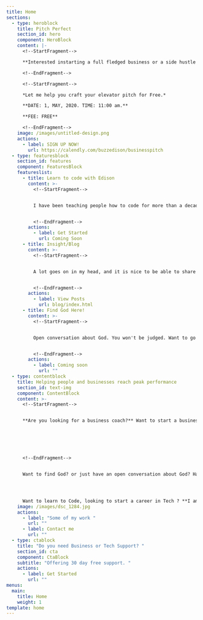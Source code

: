 ```yaml
---
title: Home
sections:
  - type: heroblock
    title: Pitch Perfect
    section_id: hero
    component: HeroBlock
    content: |-
      <!--StartFragment-->

      **Interested instarting a full fledged business or a side hustle ?**

      <!--EndFragment-->

      <!--StartFragment-->

      *Let me help you craft your elevator pitch for Free.*

      **DATE: 1, MAY, 2020. TIME: 11:00 am.** 

      **FEE: FREE** 

      <!--EndFragment-->
    image: /images/untitled-design.png
    actions:
      - label: SIGN UP NOW!
        url: https://calendly.com/buzzedison/businesspitch
  - type: featuresblock
    section_id: features
    component: FeaturesBlock
    featureslist:
      - title: Learn to code with Edison
        content: >-
          <!--StartFragment-->


          I have been teaching people how to code for more than a decade. Took some long break in between and started several businesses. I am back now. I want to teach 50, 000 people how to code. You can start for free, and if you like what you are getting, you can subscribe to my paid course.


          <!--EndFragment-->
        actions:
          - label: Get Started
            url: Coming Soon
      - title: Insight/Blog
        content: >-
          <!--StartFragment-->


          A lot goes on in my head, and it is nice to be able to share them here. I promise to share my passion, cravings, frustrations, and know-how with you. Thank you for taking your time to read a part of me.


          <!--EndFragment-->
        actions:
          - label: View Posts
            url: blog/index.html
      - title: Find God Here!
        content: >-
          <!--StartFragment-->


          Open conversation about God. You won't be judged. Want to go into ministry? Think you have been called by God? Let us talk.


          <!--EndFragment-->
        actions:
          - label: Coming soon
            url: ""
  - type: contentblock
    title: Helping people and businesses reach peak performance
    section_id: text-img
    component: ContentBlock
    content: >-
      <!--StartFragment-->


      **Are you looking for a business coach?** Want to start a business, learn to pitch your business to investors, learn to inspire and lead your team, learn to manage your business effectively? 






      <!--EndFragment-->


      Want to find God? or just have an open conversation about God? Have questions you need answers to? 




      Want to learn to Code, looking to start a career in Tech ? **I am your Guy!**
    image: /images/dsc_1284.jpg
    actions:
      - label: "Some of my work "
        url: ""
      - label: Contact me
        url: ""
  - type: ctablock
    title: "Do you need Business or Tech Support? "
    section_id: cta
    component: CtaBlock
    subtitle: "Offering 30 day free support. "
    actions:
      - label: Get Started
        url: ""
menus:
  main:
    title: Home
    weight: 1
template: home
---
```

